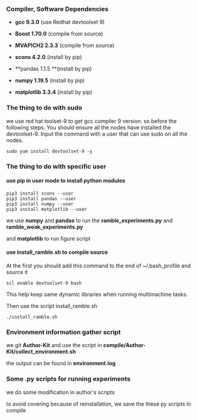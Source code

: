 ### Compiler, Software Dependencies 

- **gcc 9.3.0** (use Redhat devtoolset 9)
- **Boost 1.70.0** (compile from source)
- **MVAPICH2 2.3.3** (compile from source)
- **scons 4.2.0** (install by pip)
- **pandas 1.1.5 **(install by pip)
- **numpy 1.19.5** (install by pip)

- **matplotlib 3.3.4** (install by pip)

### The thing to do with sudo

we use red hat toolset-9 to get gcc compiler 9 version. so before the following steps. You should ensure all the nodes have installed the devtoolset-9. Input the command with a user that can use sudo on all the nodes.

```shell
sudo yum install devtoolset-9 -y
```

### The thing to do with specific user

#### use pip in user mode to install python modules

```shell
pip3 install scons --user
pip3 install pandas --user
pip3 install numpy --user
pip3 install matplotlib --user
```

we use **numpy** and **pandas** to run the **ramble_experiments.py** and **ramble_weak_experiments.py**

and **matplotlib** to run figure script

####  use install_ramble.sh to compile source

At the first you should add this command to the end of ~/.bash_profile and source it



```shell
scl enable devtoolset-9 bash
```
This help keep same dynamic libraries when running multimachine tasks.

Then use the script install_ramble.sh

```shell
./install_ramble.sh
```

### Environment information gather script

we git **Author-Kit** and use the script in **compile/Author-Kit/collect_environment.sh**

the output can be found in **environment.log**



### Some .py scripts for running experiments
we do some modification in author's scripts

to avoid covering because of reinstallation, we save the these py scripts in compile